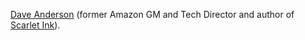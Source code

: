 [Dave Anderson](https://www.linkedin.com/in/scarletink/) (former Amazon GM and Tech Director and author of [Scarlet Ink](https://www.scarletink.com/)).